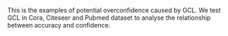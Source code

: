 This is the examples of potential overconfidence caused by GCL. We test GCL in Cora, Citeseer and Pubmed dataset to analyse the relationship between accuracy and confidence.
